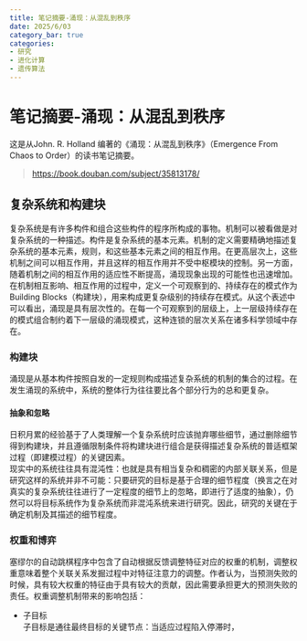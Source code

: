 ```yaml
---
title: 笔记摘要-涌现：从混乱到秩序
date: 2025/6/03
category_bar: true
categories: 
- 研究
- 进化计算
- 遗传算法
---
```

# 笔记摘要-涌现：从混乱到秩序
这是从John. R. Holland 编著的《涌现：从混乱到秩序》（Emergence From Chaos to Order）的读书笔记摘要。  
> https://book.douban.com/subject/35813178/

## 复杂系统和构建块
复杂系统是有许多构件和组合这些构件的程序所构成的事物。机制可以被看做是对复杂系统的一种描述。构件是复杂系统的基本元素。机制的定义需要精确地描述复杂系统的基本元素，规则，和这些基本元素之间的相互作用。在更高层次上，这些机制之间可以相互作用，并且这样的相互作用并不受中枢模块的控制。另一方面，随着机制之间的相互作用的适应性不断提高，涌现现象出现的可能性也迅速增加。  
在机制相互影响、相互作用的过程中，定义一个可观察到的、持续存在的模式作为Building Blocks（构建块），用来构成更复杂级别的持续存在模式。从这个表述中可以看出，涌现是具有层次性的。在每一个可观察到的层级上，上一层级持续存在的模式组合制约着下一层级的涌现模式，这种连锁的层次关系在诸多科学领域中存在。  
### 构建块
涌现是从基本构件按照自发的一定规则构成描述复杂系统的机制的集合的过程。在发生涌现的系统中，系统的整体行为往往要比各个部分行为的总和更复杂。  
#### 抽象和忽略
日积月累的经验基于了人类理解一个复杂系统时应该抛弃哪些细节，通过删除细节得到构建块，并且遵循限制条件将构建块进行组合是获得描述复杂系统的普适框架过程（即建模过程）的关键因素。  
现实中的系统往往具有混沌性：也就是具有相当复杂和稠密的内部关联关系，但是研究这样的系统并非不可能：只要研究的目标是基于合理的细节程度（换言之在对真实的复杂系统往往进行了一定程度的细节上的忽略，即进行了适度的抽象），仍然可以将目标系统作为复杂系统而非混沌系统来进行研究。因此，研究的关键在于确定机制及其描述的细节程度。  

### 权重和博弈
塞缪尔的自动跳棋程序中包含了自动根据反馈调整特征对应的权重的机制，调整权重意味着整个关联关系发掘过程中对特征注意力的调整。作者认为，当预测失败的时候，具有较大权重的特征由于具有较大的贡献，因此需要承担更大的预测失败的责任。权重调整机制带来的影响包括：  
- 子目标  
  子目标是通往最终目标的关键节点：当适应过程陷入停滞时，